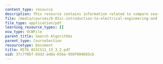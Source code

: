 ```yaml
---
content_type: resource
description: This resource contains information related to compare searches.
file: /media/courses/6-01sc-introduction-to-electrical-engineering-and-computer-science-i-spring-2011/37c7f0bf03d2ad0a65be950f004683cb_MIT6_01SCS11_13_3_2.pdf
file_type: application/pdf
learning_resource_types: []
ocw_type: OCWFile
parent_title: Search Algorithms
parent_type: CourseSection
resourcetype: Document
title: MIT6_01SCS11_13_3_2.pdf
uid: 37c7f0bf-03d2-ad0a-65be-950f004683cb
---
```

